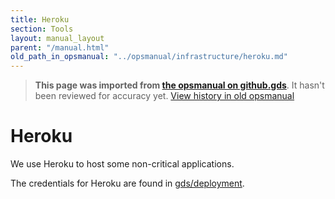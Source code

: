 ```yaml
---
title: Heroku
section: Tools
layout: manual_layout
parent: "/manual.html"
old_path_in_opsmanual: "../opsmanual/infrastructure/heroku.md"
---
```




> **This page was imported from [the opsmanual on github.gds](https://github.gds/gds/opsmanual)**.
It hasn't been reviewed for accuracy yet.
[View history in old opsmanual](https://github.gds/gds/opsmanual/tree/master/infrastructure/heroku.md)


# Heroku

We use Heroku to host some non-critical applications.

The credentials for Heroku are found in [gds/deployment](https://github.gds/gds/deployment/blob/master/pass/infra/heroku.gpg).
